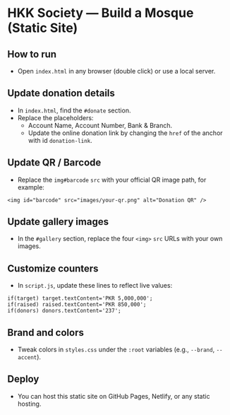 # HKK Society — Build a Mosque (Static Site)

## How to run
- Open `index.html` in any browser (double click) or use a local server.

## Update donation details
- In `index.html`, find the `#donate` section.
- Replace the placeholders:
  - Account Name, Account Number, Bank & Branch.
  - Update the online donation link by changing the `href` of the anchor with id `donation-link`.

## Update QR / Barcode
- Replace the `img#barcode` `src` with your official QR image path, for example:
```
<img id="barcode" src="images/your-qr.png" alt="Donation QR" />
```

## Update gallery images
- In the `#gallery` section, replace the four `<img>` `src` URLs with your own images.

## Customize counters
- In `script.js`, update these lines to reflect live values:
```
if(target) target.textContent='PKR 5,000,000';
if(raised) raised.textContent='PKR 850,000';
if(donors) donors.textContent='237';
```

## Brand and colors
- Tweak colors in `styles.css` under the `:root` variables (e.g., `--brand`, `--accent`).

## Deploy
- You can host this static site on GitHub Pages, Netlify, or any static hosting.

